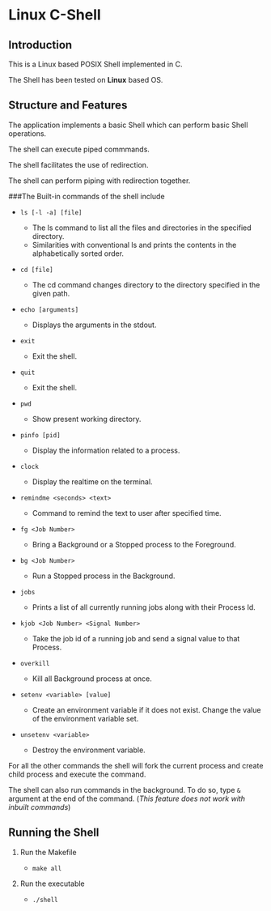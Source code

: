 # Linux C-Shell

## Introduction

This is a Linux based POSIX Shell implemented in C.

The Shell has been tested on **Linux** based OS.

## Structure and Features

The application implements a basic Shell which can perform basic Shell operations.

The shell can execute piped commmands.

The shell facilitates the use of redirection.

The shell can perform piping with redirection together.

###The Built-in commands of the shell include

- `ls [-l -a] [file]`

  - The ls command to list all the files and directories in the specified directory.
  - Similarities with conventional ls and prints the contents in the alphabetically sorted order.

- `cd [file]`

  - The cd command changes directory to the directory specified in the given path.

- `echo [arguments]`

  - Displays the arguments in the stdout.

- `exit`

  - Exit the shell.

- `quit`

  - Exit the shell.

- `pwd`

  - Show present working directory.

- `pinfo [pid]`

  - Display the information related to a process.

- `clock`

  - Display the realtime on the terminal.

- `remindme <seconds> <text>`

  - Command to remind the text to user after specified time.

- `fg <Job Number>`

  - Bring a Background or a Stopped process to the Foreground.

- `bg <Job Number>`

  - Run a Stopped process in the Background.

- `jobs`

  - Prints a list of all currently running jobs along with their Process Id.

- `kjob <Job Number> <Signal Number>`

  - Take the job id of a running job and send a signal value to that Process.

- `overkill`

  - Kill all Background process at once.

- `setenv <variable> [value]`

  - Create an environment variable if it does not exist. Change the value of the environment variable set.

- `unsetenv <variable>`

  - Destroy the environment variable.

For all the other commands the shell will fork the current process and create child process and execute the command.

The shell can also run commands in the background. To do so, type `&` argument at the end of the command. (_This feature does not work with inbuilt commands_)

## Running the Shell

1. Run the Makefile
   - `make all`
2. Run the executable

   - `./shell`

